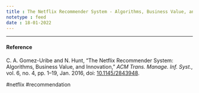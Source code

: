 ```yaml
---
title : The Netflix Recommender System - Algorithms, Business Value, and Innovation
notetype : feed
date : 18-01-2022
---
```






---


#### Reference

C. A. Gomez-Uribe and N. Hunt, “The Netflix Recommender System: Algorithms, Business Value, and Innovation,” _ACM Trans. Manage. Inf. Syst._, vol. 6, no. 4, pp. 1–19, Jan. 2016, doi: [10.1145/2843948](https://doi.org/10.1145/2843948).


#netflix #recommendation 